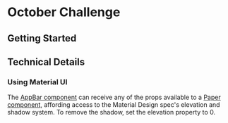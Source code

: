 # October Challenge

## Getting Started

## Technical Details

### Using Material UI

The [AppBar component](https://mui.com/material-ui/api/app-bar/) can receive any of the props available to a [Paper component](https://mui.com/material-ui/react-paper/#elevation), affording access to the Material Design spec's elevation and shadow system. To remove the shadow, set the elevation property to 0.
